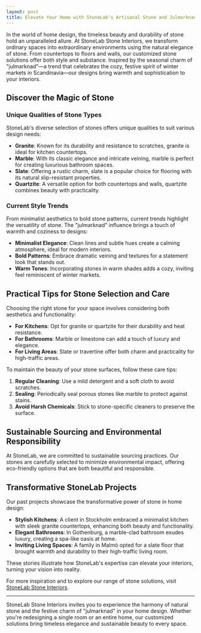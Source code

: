 ```yaml
---
layout: post
title: Elevate Your Home with StoneLab's Artisanal Stone and Julmarknad Inspiration
---
```




In the world of home design, the timeless beauty and durability of stone hold an unparalleled allure. At StoneLab Stone Interiors, we transform ordinary spaces into extraordinary environments using the natural elegance of stone. From countertops to floors and walls, our customized stone solutions offer both style and substance. Inspired by the seasonal charm of "julmarknad"—a trend that celebrates the cozy, festive spirit of winter markets in Scandinavia—our designs bring warmth and sophistication to your interiors.

## Discover the Magic of Stone

### Unique Qualities of Stone Types

StoneLab's diverse selection of stones offers unique qualities to suit various design needs:

- **Granite**: Known for its durability and resistance to scratches, granite is ideal for kitchen countertops.
- **Marble**: With its classic elegance and intricate veining, marble is perfect for creating luxurious bathroom spaces.
- **Slate**: Offering a rustic charm, slate is a popular choice for flooring with its natural slip-resistant properties.
- **Quartzite**: A versatile option for both countertops and walls, quartzite combines beauty with practicality.

### Current Style Trends

From minimalist aesthetics to bold stone patterns, current trends highlight the versatility of stone. The "julmarknad" influence brings a touch of warmth and coziness to designs:

- **Minimalist Elegance**: Clean lines and subtle hues create a calming atmosphere, ideal for modern interiors.
- **Bold Patterns**: Embrace dramatic veining and textures for a statement look that stands out.
- **Warm Tones**: Incorporating stones in warm shades adds a cozy, inviting feel reminiscent of winter markets.

## Practical Tips for Stone Selection and Care

Choosing the right stone for your space involves considering both aesthetics and functionality:

- **For Kitchens**: Opt for granite or quartzite for their durability and heat resistance.
- **For Bathrooms**: Marble or limestone can add a touch of luxury and elegance.
- **For Living Areas**: Slate or travertine offer both charm and practicality for high-traffic areas.

To maintain the beauty of your stone surfaces, follow these care tips:

1. **Regular Cleaning**: Use a mild detergent and a soft cloth to avoid scratches.
2. **Sealing**: Periodically seal porous stones like marble to protect against stains.
3. **Avoid Harsh Chemicals**: Stick to stone-specific cleaners to preserve the surface.

## Sustainable Sourcing and Environmental Responsibility

At StoneLab, we are committed to sustainable sourcing practices. Our stones are carefully selected to minimize environmental impact, offering eco-friendly options that are both beautiful and responsible.

## Transformative StoneLab Projects

Our past projects showcase the transformative power of stone in home design:

- **Stylish Kitchens**: A client in Stockholm embraced a minimalist kitchen with sleek granite countertops, enhancing both beauty and functionality.
- **Elegant Bathrooms**: In Gothenburg, a marble-clad bathroom exudes luxury, creating a spa-like oasis at home.
- **Inviting Living Spaces**: A family in Malmö opted for a slate floor that brought warmth and durability to their high-traffic living room.

These stories illustrate how StoneLab's expertise can elevate your interiors, turning your vision into reality.

For more inspiration and to explore our range of stone solutions, visit [StoneLab Stone Interiors](https://stonelab.se).

---

StoneLab Stone Interiors invites you to experience the harmony of natural stone and the festive charm of "julmarknad" in your home design. Whether you're redesigning a single room or an entire home, our customized solutions bring timeless elegance and sustainable beauty to every space.

